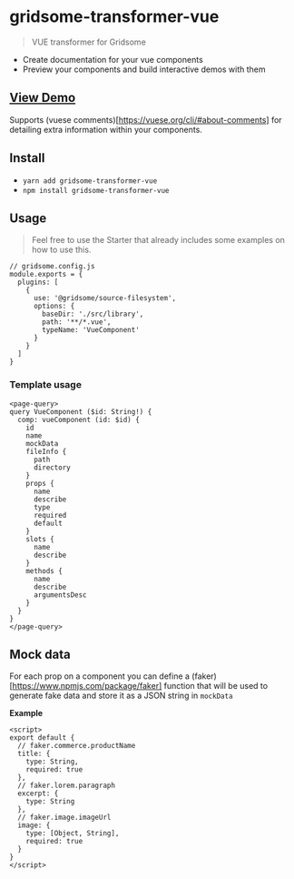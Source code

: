 # gridsome-transformer-vue

> VUE transformer for Gridsome

- Create documentation for your vue components
- Preview your components and build interactive demos with them

## [View Demo](https://gridsome-vue-starter.day4.now.sh/)

Supports (vuese comments)[https://vuese.org/cli/#about-comments] for detailing extra information within your components.

## Install

- `yarn add gridsome-transformer-vue`
- `npm install gridsome-transformer-vue`

## Usage

>Feel free to use the Starter that already includes some examples on how to use this.

```
// gridsome.config.js
module.exports = {
  plugins: [
    {
      use: '@gridsome/source-filesystem',
      options: {
        baseDir: './src/library',
        path: '**/*.vue',
        typeName: 'VueComponent'
      }
    }
  ]
}
```

### Template usage

```
<page-query>
query VueComponent ($id: String!) {
  comp: vueComponent (id: $id) {
    id
    name
    mockData
    fileInfo {
      path
      directory
    }
    props {
      name
      describe
      type
      required
      default
    }
    slots {
      name
      describe
    }
    methods {
      name
      describe
      argumentsDesc
    }
  }
}
</page-query>
```

## Mock data

For each prop on a component you can define a (faker)[https://www.npmjs.com/package/faker] function that will be used to generate fake data and store it as a JSON string in `mockData`

**Example**

```
<script>
export default {
  // faker.commerce.productName
  title: {
    type: String,
    required: true
  },
  // faker.lorem.paragraph
  excerpt: {
    type: String
  },
  // faker.image.imageUrl
  image: {
    type: [Object, String],
    required: true
  }
}
</script>
```